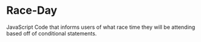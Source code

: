 # Race-Day
JavaScript Code that informs users of what race time they will be attending based off of conditional statements.
